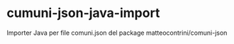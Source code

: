 # cumuni-json-java-import
Importer Java per file comuni.json del package matteocontrini/comuni-json
